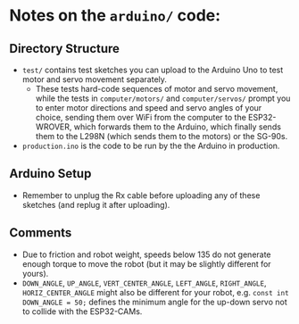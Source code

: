 # Notes on the `arduino/` code:

## Directory Structure

- `test/` contains test sketches you can upload to the Arduino Uno to test motor and servo movement separately.
  - These tests hard-code sequences of motor and servo movement, while the tests in `computer/motors/` and `computer/servos/` prompt you to enter motor directions and speed and servo angles of your choice, sending them over WiFi from the computer to the ESP32-WROVER, which forwards them to the Arduino, which finally sends them to the L298N (which sends them to the motors) or the SG-90s.
- `production.ino` is the code to be run by the the Arduino in production.

## Arduino Setup

- Remember to unplug the Rx cable before uploading any of these sketches (and replug it after uploading).

## Comments

- Due to friction and robot weight, speeds below 135 do not generate enough torque to move the robot (but it may be slightly different for yours).
- `DOWN_ANGLE`, `UP_ANGLE`, `VERT_CENTER_ANGLE`, `LEFT_ANGLE`, `RIGHT_ANGLE`, `HORIZ_CENTER_ANGLE` might also be different for your robot, e.g.
  `const int DOWN_ANGLE = 50;`
  defines the minimum angle for the up-down servo not to collide with the ESP32-CAMs.
